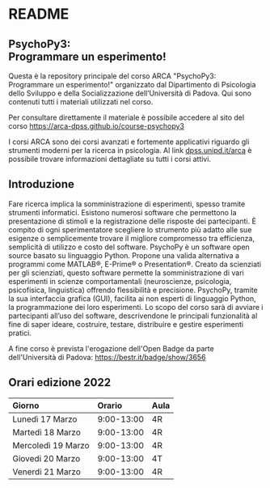 # README

## PsychoPy3:<br>Programmare un esperimento!

<!-- badges: start -->
<!-- badges: end -->

Questa è la repository principale del corso ARCA "PsychoPy3: Programmare un esperimento!"
organizzato dal Dipartimento di Psicologia dello Sviluppo e della Socializzazione
dell’Università di Padova. Qui sono contenuti tutti i materiali utilizzati
nel corso. 

Per consultare direttamente il materiale è possibile accedere al sito del corso https://arca-dpss.github.io/course-psychopy3

I corsi ARCA sono dei corsi avanzati e fortemente applicativi riguardo
gli strumenti moderni per la ricerca in psicologia. Al link
[dpss.unipd.it/arca](https://www.dpss.unipd.it/arca) è possibile trovare
informazioni dettagliate su tutti i corsi attivi.

## Introduzione 

Fare ricerca implica la somministrazione di esperimenti, spesso tramite strumenti informatici. Esistono numerosi software che permettono la presentazione di stimoli e la registrazione delle risposte dei partecipanti. 
È compito di ogni sperimentatore scegliere lo strumento più adatto alle sue esigenze o semplicemente trovare il migliore compromesso tra efficienza, semplicità di utilizzo e costo del software.
PsychoPy è un software open source basato su linguaggio Python. Propone una valida alternativa a programmi come MATLAB®, E-Prime® o Presentation®. Creato da scienziati per gli scienziati, questo software permette la somministrazione di vari esperimenti in scienze comportamentali (neuroscienze, psicologia, psicofisica, linguistica) offrendo flessibilità e precisione. PsychoPy, tramite la sua interfaccia grafica (GUI), facilita ai non esperti di linguaggio Python, la programmazione dei loro esperimenti. 
Lo scopo del corso sarà di avviare i partecipanti all’uso del software, descrivendone le principali funzionalità al fine di saper ideare, costruire, testare, distribuire e gestire esperimenti pratici.

A fine corso è prevista l'erogazione dell'Open Badge da parte dell'Università di Padova: https://bestr.it/badge/show/3656

## Orari edizione 2022

| Giorno | Orario | Aula |
| :--- | :--- | :--- |
| Lunedì 17 Marzo | 9:00-13:00 | 4R |
| Martedì 18 Marzo | 9:00-13:00 | 4R |
| Mercoledì 19 Marzo | 9:00-13:00 | 4R |
| Giovedi 20 Marzo | 9:00-13:00 | 4T |
| Venerdi 21 Marzo | 9:00-13:00 | 4R |



